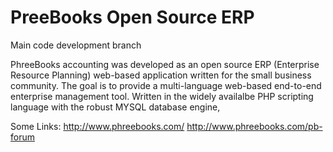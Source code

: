 PreeBooks Open Source ERP
=========================

Main code development branch

PhreeBooks accounting was developed as an open source ERP (Enterprise Resource Planning) web-based application written for the small business community. The goal is to provide a multi-language web-based end-to-end enterprise management tool. Written in the widely availalbe PHP scripting language with the robust MYSQL database engine, 

Some Links: http://www.phreebooks.com/    http://www.phreebooks.com/pb-forum
